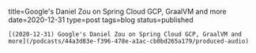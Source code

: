 
title=Google's Daniel Zou on Spring Cloud GCP, GraalVM and more
date=2020-12-31
type=post
tags=blog
status=published
~~~~~~
[(2020-12-31) Google's Daniel Zou on Spring Cloud GCP, GraalVM and more](/podcasts/44a3d83e-f396-478e-a1ac-cb0bd265a179/produced-audio) 
            